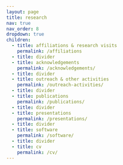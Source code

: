 ```yaml
---
layout: page
title: research
nav: true
nav_order: 8
dropdown: true
children:
  - title: affiliations & research visits
    permalink: /affiliations
  - title: divider
  - title: acknowledgements
    permalink: /acknowledgements/
  - title: divider
  - title: outreach & other activities
    permalink: /outreach-activities/
  - title: divider
  - title: publications
    permalink: /publications/
  - title: divider
  - title: presentations
    permalink: /presentations/
  - title: divider
  - title: software
    permalink: /software/
  - title: divider
  - title: cv
    permalink: /cv/
---
```


